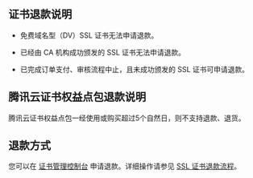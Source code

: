 ## 证书退款说明
- 免费域名型（DV）SSL 证书无法申请退款。

- 已经由 CA 机构成功颁发的 SSL 证书无法申请退款。

- 已完成订单支付、审核流程中止，且未成功颁发的 SSL 证书可申请退款。


## 腾讯云证书权益点包退款说明

腾讯云证书权益点包一经使用或购买超过5个自然日，则不支持退款、退货。

## 退款方式

您可以在 [证书管理控制台](https://console.cloud.tencent.com/certoverview) 申请退款。详细操作请参见 [SSL 证书退款流程](https://intl.cloud.tencent.com/document/product/1007/30163)。